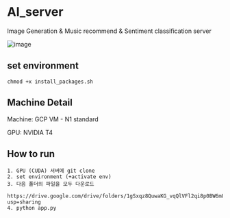# AI_server

Image Generation & Music recommend & Sentiment classification server 

![image](https://github.com/Three-Park/genimg_server/assets/96293444/64e312b4-bff6-47ad-9738-44dc30e6d5b9)

## set environment

    chmod +x install_packages.sh

## Machine Detail

Machine: GCP VM - N1 standard

GPU: NVIDIA T4

## How to run

    1. GPU (CUDA) 서버에 git clone
    2. set environment (+activate env)
    3. 다음 폴더의 파일을 모두 다운로드
        https://drive.google.com/drive/folders/1gSxqz8QuwaKG_vqQlVFl2qi8p0BW6m8r?usp=sharing
    4. python app.py
